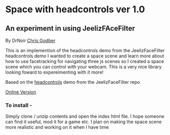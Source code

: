 # Space with headcontrols ver 1.0
## An experiment in using JeelizFAceFilter
By DrNoir [Chris Godber](http://www.chrisgodber.co.uk)

This is an implemention of the headcontrols demo from the JeelizFaceFilter headcontrols demo
I wanted to create a space scene and learn more about how to use facetracking for navigating three js scenes so I created a space scene which you can control with your webcam.
This is a very nice library looking foward to expereimenting with it more!

Based on the [headcontrols](https://github.com/jeeliz/jeelizFaceFilter/tree/master/demos/threejs/headControls) demo from the JeelizFaceFilter repo

[Online Version](https://www.qrwebscan.com/headcontrol)

### To install - 
Simply clone / unzip contents and open the index html file.
I hope someone can find it useful, mod it for a game etc.
I plan on making the space scene more realistic and working on it when I have time